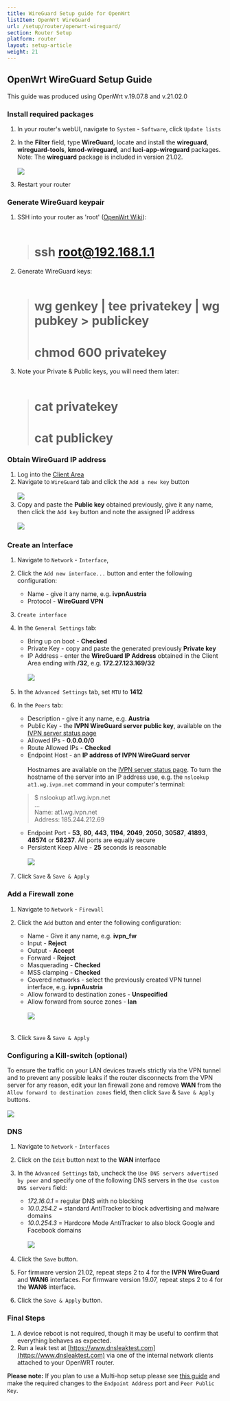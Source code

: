 ```yaml
---
title: WireGuard Setup guide for OpenWrt
listItem: OpenWrt WireGuard
url: /setup/router/openwrt-wireguard/
section: Router Setup
platform: router
layout: setup-article
weight: 21
---
```

## OpenWrt WireGuard Setup Guide

<div markdown="1" class="notice notice--warning">
This guide was produced using OpenWrt v.19.07.8 and v.21.02.0
</div>

### Install required packages

1. In your router's webUI, navigate to `System` - `Software`, click `Update lists`

2. In the **Filter** field, type **WireGuard**, locate and install the **wireguard**, **wireguard-tools**, **kmod-wireguard**, and **luci-app-wireguard** packages.  Note: The **wireguard** package is included in version 21.02.<br></br>
![](/images-static/uploads/install-wireguard-openwrt-01.png)

3. Restart your router

### Generate WireGuard keypair

1. SSH into your router as 'root' ([OpenWrt Wiki](https://openwrt.org/docs/guide-quick-start/sshadministration)):<br></br>
    ># ssh root@192.168.1.1
2. Generate WireGuard keys:<br></br>
    ># wg genkey | tee privatekey | wg pubkey > publickey
    ># chmod 600 privatekey
3. Note your Private & Public keys, you will need them later:<br></br>
    ># cat privatekey
    ># cat publickey

### Obtain WireGuard IP address

1. Log into the [Client Area](/account/login/#id)
2. Navigate to `WireGuard` tab and click the `Add a new key` button<br></br>
![](/images-static/uploads/install-wireguard-openwrt-02.png)
3. Copy and paste the **Public key** obtained previously, give it any name, then click the `Add key` button and note the assigned IP address<br></br>
![](/images-static/uploads/install-wireguard-openwrt-03.png)

### Create an Interface

1. Navigate to `Network` - `Interface`, 
2. Click the `Add new interface...` button and enter the following configuration:

    * Name - give it any name, e.g. **ivpnAustria**
    * Protocol - **WireGuard VPN**

3. `Create interface`

4. In the `General Settings` tab:

    * Bring up on boot - **Checked**
    * Private Key - copy and paste the generated previously **Private key**
    * IP Address - enter the **WireGuard IP Address** obtained in the Client Area ending with **/32**, e.g. **172.27.123.169/32**<br></br>
![](/images-static/uploads/install-wireguard-openwrt-04.png)

5. In the `Advanced Settings` tab, set `MTU` to **1412**

6. In the `Peers` tab:

    * Description - give it any name, e.g. **Austria**
    * Public Key - the **IVPN WireGuard server public key**, available on the [IVPN server status page](https://www.ivpn.net/status)
    * Allowed IPs - **0.0.0.0/0**
    * Route Allowed IPs - **Checked**
    * Endpoint Host - an **IP address of IVPN WireGuard server**<br></br>
    Hostnames are available on the [IVPN server status page](https://www.ivpn.net/status). To turn the hostname of the server into an IP address use, e.g. the `nslookup at1.wg.ivpn.net` command in your computer's terminal:
	> $ nslookup at1.wg.ivpn.net  
	> ...  
	> Name:   at1.wg.ivpn.net  
	> Address: 185.244.212.69 
    * Endpoint Port - **53**, **80**, **443**, **1194**, **2049**, **2050**, **30587**, **41893**, **48574** or **58237**. All ports are equally secure
    * Persistent Keep Alive - **25** seconds is reasonable<br></br>
![](/images-static/uploads/install-wireguard-openwrt-05.png)

7. Click `Save` & `Save & Apply`

### Add a Firewall zone

1. Navigate to `Network` - `Firewall`

2. Click the `Add` button and enter the following configuration:

    * Name - Give it any name, e.g. **ivpn_fw**
    * Input - **Reject**
    * Output - **Accept**
    * Forward - **Reject**
    * Masquerading - **Checked**
    * MSS clamping - **Checked**
    * Covered networks - select the previously created VPN tunnel interface, e.g. **ivpnAustria**
    * Allow forward to destination zones - **Unspecified**
    * Allow forward from source zones - **lan**<br></br>
![](/images-static/uploads/install-wireguard-openwrt-06.png)<br></br>

3. Click `Save` & `Save & Apply`

### Configuring a Kill-switch (optional)

To ensure the traffic on your LAN devices travels strictly via the VPN tunnel and to prevent any possible leaks if the router disconnects from the VPN server for any reason, edit your lan firewall zone and remove **WAN** from the `Allow forward to destination zones` field, then click `Save` & `Save & Apply` buttons.<br></br>
![](/images-static/uploads/install-wireguard-openwrt-07.png)

### DNS

1. Navigate to `Network` - `Interfaces`

2. Click on the `Edit` button next to the **WAN** interface

3. In the `Advanced Settings` tab, uncheck the `Use DNS servers advertised by peer` and specify one of the following DNS servers in the `Use custom DNS servers` field:

    - *172.16.0.1* = regular DNS with no blocking
    - *10.0.254.2* = standard AntiTracker to block advertising and malware domains
    - *10.0.254.3* = Hardcore Mode AntiTracker to also block Google and Facebook domains<br></br>
![](/images-static/uploads/install-wireguard-openwrt-08.png)

4. Click the `Save` button.

5. For firmware version 21.02, repeat steps 2 to 4 for the **IVPN WireGuard** and **WAN6** interfaces.  For firmware version 19.07, repeat steps 2 to 4 for the **WAN6** interface.

6. Click the `Save & Apply` button.

### Final Steps

1. A device reboot is not required, though it may be useful to confirm that everything behaves as expected.
2. Run a leak test at [https://www.dnsleaktest.com](https://www.dnsleaktest.com) via one of the internal network clients attached to your OpenWRT router.

**Please note:** If you plan to use a Multi-hop setup please see [this guide](/knowledgebase/general/how-can-i-connect-to-the-multihop-network/) and make the required changes to the `Endpoint Address` port and `Peer Public Key`.